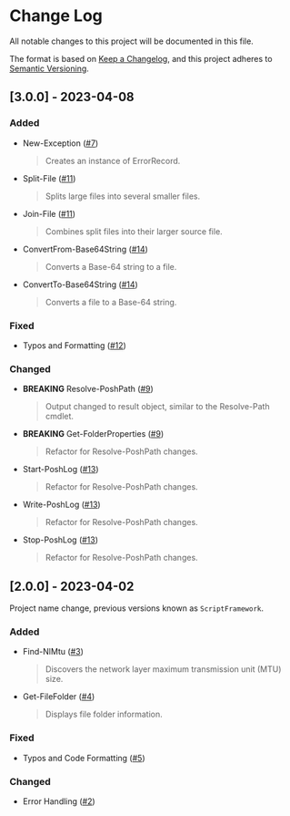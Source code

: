 # Change Log

All notable changes to this project will be documented in this file.

The format is based on [Keep a Changelog](https://keepachangelog.com/), and this project adheres to [Semantic Versioning](https://semver.org/).

## [3.0.0] - 2023-04-08

### Added
+ New-Exception ([#7](https://github.com/PoshAJ/PoshToolbox/pull/7))
    > Creates an instance of ErrorRecord.
+ Split-File ([#11](https://github.com/PoshAJ/PoshToolbox/pull/11))
    > Splits large files into several smaller files.
+ Join-File ([#11](https://github.com/PoshAJ/PoshToolbox/pull/11))
    > Combines split files into their larger source file.
+ ConvertFrom-Base64String ([#14](https://github.com/PoshAJ/PoshToolbox/pull/14))
    > Converts a Base-64 string to a file.
+ ConvertTo-Base64String ([#14](https://github.com/PoshAJ/PoshToolbox/pull/14))
    > Converts a file to a Base-64 string.

### Fixed
+ Typos and Formatting ([#12](https://github.com/PoshAJ/PoshToolbox/pull/12))

### Changed
+ **BREAKING** Resolve-PoshPath ([#9](https://github.com/PoshAJ/PoshToolbox/pull/9))
    > Output changed to result object, similar to the Resolve-Path cmdlet.
+ **BREAKING** Get-FolderProperties ([#9](https://github.com/PoshAJ/PoshToolbox/pull/9))
    > Refactor for Resolve-PoshPath changes.
+ Start-PoshLog ([#13](https://github.com/PoshAJ/PoshToolbox/pull/13))
    > Refactor for Resolve-PoshPath changes.
+ Write-PoshLog ([#13](https://github.com/PoshAJ/PoshToolbox/pull/13))
    > Refactor for Resolve-PoshPath changes.
+ Stop-PoshLog ([#13](https://github.com/PoshAJ/PoshToolbox/pull/13))
    > Refactor for Resolve-PoshPath changes.

## [2.0.0] - 2023-04-02
Project name change, previous versions known as `ScriptFramework`.

### Added
+ Find-NlMtu ([#3](https://github.com/PoshAJ/PoshToolbox/pull/3))
    > Discovers the network layer maximum transmission unit (MTU) size.
+ Get-FileFolder ([#4](https://github.com/PoshAJ/PoshToolbox/pull/4))
    > Displays file folder information.

### Fixed
+ Typos and Code Formatting ([#5](https://github.com/PoshAJ/PoshToolbox/pull/5))

### Changed
+ Error Handling ([#2](https://github.com/PoshAJ/PoshToolbox/pull/2))
